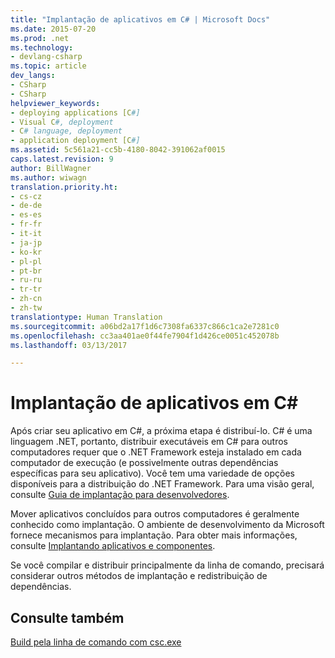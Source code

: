 ```yaml
---
title: "Implantação de aplicativos em C# | Microsoft Docs"
ms.date: 2015-07-20
ms.prod: .net
ms.technology:
- devlang-csharp
ms.topic: article
dev_langs:
- CSharp
- CSharp
helpviewer_keywords:
- deploying applications [C#]
- Visual C#, deployment
- C# language, deployment
- application deployment [C#]
ms.assetid: 5c561a21-cc5b-4180-8042-391062af0015
caps.latest.revision: 9
author: BillWagner
ms.author: wiwagn
translation.priority.ht:
- cs-cz
- de-de
- es-es
- fr-fr
- it-it
- ja-jp
- ko-kr
- pl-pl
- pt-br
- ru-ru
- tr-tr
- zh-cn
- zh-tw
translationtype: Human Translation
ms.sourcegitcommit: a06bd2a17f1d6c7308fa6337c866c1ca2e7281c0
ms.openlocfilehash: cc3aa401ae0f44fe7904f1d426ce0051c452078b
ms.lasthandoff: 03/13/2017

---
```

# <a name="deployment-of-c-applications"></a>Implantação de aplicativos em C#
Após criar seu aplicativo em C#, a próxima etapa é distribuí-lo. C# é uma linguagem .NET, portanto, distribuir executáveis em C# para outros computadores requer que o .NET Framework esteja instalado em cada computador de execução (e possivelmente outras dependências específicas para seu aplicativo). Você tem uma variedade de opções disponíveis para a distribuição do .NET Framework. Para uma visão geral, consulte [Guia de implantação para desenvolvedores](https://msdn.microsoft.com/library/ee942965).  
  
 Mover aplicativos concluídos para outros computadores é geralmente conhecido como implantação. O ambiente de desenvolvimento da Microsoft fornece mecanismos para implantação. Para obter mais informações, consulte [Implantando aplicativos e componentes](https://docs.microsoft.com/visualstudio/deployment/deploying-applications-services-and-components).  
  
 Se você compilar e distribuir principalmente da linha de comando, precisará considerar outros métodos de implantação e redistribuição de dependências.  
  
## <a name="see-also"></a>Consulte também  
 [Build pela linha de comando com csc.exe](command-line-building-with-csc-exe.md)
